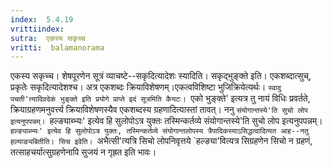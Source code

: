 ```yaml
---
index:  5.4.19
vrittiindex: 
sutra:  एकस्य सकृच्च
vritti:  balamanorama 
---
```


एकस्य सकृच्च। शेषपूरणेन सूत्रं व्याचष्टे--सकृदित्यादेशः स्यादिति। सकृद्भुङ्क्ते इति। एकशब्दात्सुच्, प्रकृतेः सकृदित्यादेशश्च। अत्र एकशब्दः क्रियाविशेषणम्।एकत्वविशिष्टा भुजिक्रियेत्यर्थः। `स्वादु पचती'त्यादिवदेकं भुङ्क्ते इति प्रयोगे प्राप्ते इदं सूत्रमिति कैयटः। `एको भुङ्क्ते' इत्यत्र तु नायं विधिः प्रवर्तते, क्रियाग्रहणमनुवर्त्त्य क्रियाविशेषणस्यैव एकशब्दस्य ग्रहणादित्यास्तां तावत्। ननु `संयोगान्तस्ये'ति सुचो लोप इत्यनुपपन्नम्। `हल्ङ्याब्भ्यः' इत्येव हि सुलोपोऽत्र युक्तः तस्मिन्कर्तव्ये संयोगान्तस्ये'ति सुचो लोप इत्यनुपपन्नम्। `हल्ङ्याब्भ्यः' इत्येव हि सुलोपोऽत्र युक्तः, तस्मिन्कर्तव्ये संयोगान्तलोपस्य त्रैपादिकस्याऽसिद्धत्वादित्यत आह--नतु हल्याङ्यबितीति। सिच इवेति। `अभैत्सी'त्यत्रि सिचो लोपनिवृत्तये `हल्ङ्या'वित्यत्र सिग्रहणेन सिचो न ग्रहणं, तत्साहचर्यात्सुग्रहणेनापि सुजयं न गृह्रत इति भावः। 

